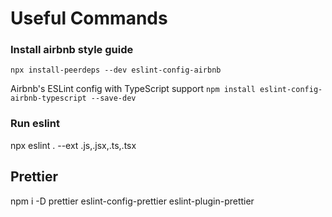 # Useful Commands

### Install airbnb style guide
`npx install-peerdeps --dev eslint-config-airbnb`

Airbnb's ESLint config with TypeScript support
`npm install eslint-config-airbnb-typescript --save-dev`

### Run eslint
npx eslint . --ext .js,.jsx,.ts,.tsx

## Prettier
npm i -D prettier eslint-config-prettier eslint-plugin-prettier
